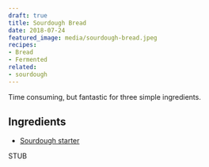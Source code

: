 ```yaml
---
draft: true
title: Sourdough Bread
date: 2018-07-24
featured_image: media/sourdough-bread.jpeg
recipes:
- Bread
- Fermented
related:
- sourdough
---
```


Time consuming, but fantastic for three simple ingredients.

## Ingredients

* [Sourdough starter](/sourdough-starter)

STUB
